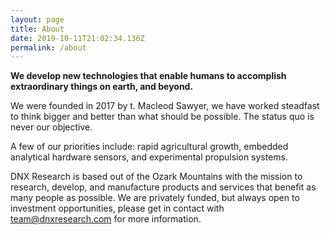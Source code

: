 ```yaml
---
layout: page
title: About
date: 2019-10-11T21:02:34.136Z
permalink: /about
---
```

**We develop new technologies that enable humans to accomplish extraordinary things on earth, and beyond.**

We were founded in 2017 by t. Macleod Sawyer, we have worked steadfast to think bigger and better than what should be possible. The status quo is never our objective.

A few of our priorities include: rapid agricultural growth, embedded analytical hardware sensors, and experimental propulsion systems. 

DNX Research is based out of the Ozark Mountains with the mission to research, develop, and manufacture products and services that benefit as many people as possible. We are privately funded, but always open to investment opportunities, please get in contact with <a href="mailto:team@dnxresearch.com">team@dnxresearch.com</a> for more information.
